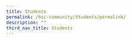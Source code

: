 ```yaml
---
title: Students
permalink: /hsc-community/Students/permalink/
description: ""
third_nav_title: Students
---
```

